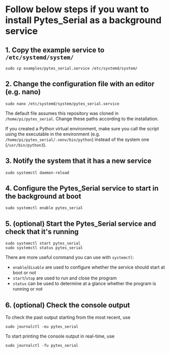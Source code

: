 # Follow below steps if you want to install Pytes_Serial as a background service

## 1. Copy the example service to `/etc/systemd/system/`
```
sudo cp examples/pytes_serial.service /etc/systemd/system/
```

## 2. Change the configuration file with an editor (e.g. nano)
```
sudo nano /etc/systemd/system/pytes_serial.service
```

The default file assumes this repository was cloned in `/home/pi/pytes_serial`. Change these paths according to the installation.

If you created a Python virtual environment, make sure you call the script using the executable in the environment (e.g. `/home/pi/pytes_serial/.venv/bin/python`) instead of the system one (`/usr/bin/python3`).

## 3. Notify the system that it has a new service
```
sudo systemctl daemon-reload
```

## 4. Configure the Pytes_Serial service to start in the background at boot
```
sudo systemctl enable pytes_serial
```

## 5. (optional) Start the Pytes_Serial service and check that it's running
```
sudo systemctl start pytes_serial
sudo systemctl status pytes_serial
```

There are more useful command you can use with `systemctl`:
- `enable`/`disable` are used to configure whether the service should start at boot or not
- `start`/`stop` are used to run and close the program
- `status` can be used to determine at a glance whether the program is running or not

## 6. (optional) Check the console output
To check the past output starting from the most recent, use
```
sudo journalctl -eu pytes_serial
```

To start printing the console output in real-time, use
```
sudo journalctl -fu pytes_serial
```
